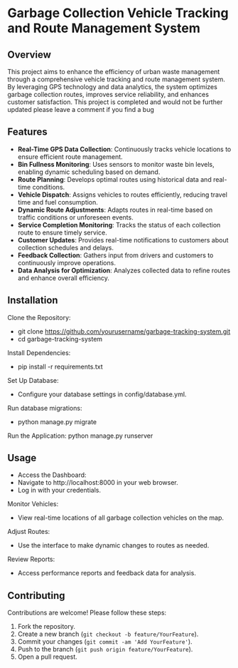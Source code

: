 # Garbage Collection Vehicle Tracking and Route Management System

## Overview

This project aims to enhance the efficiency of urban waste management through a comprehensive vehicle tracking and route management system. By leveraging GPS technology and data analytics, the system optimizes garbage collection routes, improves service reliability, and enhances customer satisfaction. This project is completed and would not be further updated please leave a comment if you find a bug

## Features

- **Real-Time GPS Data Collection**: Continuously tracks vehicle locations to ensure efficient route management.
- **Bin Fullness Monitoring**: Uses sensors to monitor waste bin levels, enabling dynamic scheduling based on demand.
- **Route Planning**: Develops optimal routes using historical data and real-time conditions.
- **Vehicle Dispatch**: Assigns vehicles to routes efficiently, reducing travel time and fuel consumption.
- **Dynamic Route Adjustments**: Adapts routes in real-time based on traffic conditions or unforeseen events.
- **Service Completion Monitoring**: Tracks the status of each collection route to ensure timely service.
- **Customer Updates**: Provides real-time notifications to customers about collection schedules and delays.
- **Feedback Collection**: Gathers input from drivers and customers to continuously improve operations.
- **Data Analysis for Optimization**: Analyzes collected data to refine routes and enhance overall efficiency.

## Installation
Clone the Repository:
 - git clone https://github.com/yourusername/garbage-tracking-system.git
 - cd garbage-tracking-system

Install Dependencies:

  - pip install -r requirements.txt

Set Up Database:
  - Configure your database settings in config/database.yml.

Run database migrations:
  - python manage.py migrate

Run the Application:
python manage.py runserver

## Usage
- Access the Dashboard:
- Navigate to http://localhost:8000 in your web browser.
- Log in with your credentials.

Monitor Vehicles:
- View real-time locations of all garbage collection vehicles on the map.

Adjust Routes:
- Use the interface to make dynamic changes to routes as needed.

Review Reports:
- Access performance reports and feedback data for analysis.

## Contributing

Contributions are welcome! Please follow these steps:

1. Fork the repository.
2. Create a new branch (`git checkout -b feature/YourFeature`).
3. Commit your changes (`git commit -am 'Add YourFeature'`).
4. Push to the branch (`git push origin feature/YourFeature`).
5. Open a pull request.
   
